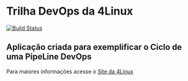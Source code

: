  # Trilha DevOps da 4Linux

<!-- Altere a Flag abaixo com sua URL do Travis -->
[![Build Status](https://travis-ci.org/IgorDavidNt/DevOpsLab-HelloWorld.svg?branch=master)](https://travis-ci.org/IgorDavidNt/DevOpsLab-HelloWorld)

## Aplicação criada para exemplificar o Ciclo de uma PipeLine DevOps


Para maiores informações acesse o [Site da 4Linux](https://www.4linux.com.br/cursos/devops)
